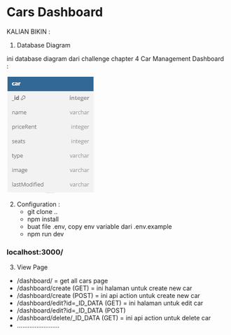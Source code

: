 # Cars Dashboard

KALIAN BIKIN :

1. Database Diagram

ini database diagram dari challenge chapter 4 Car Management Dashboard :

![Alt text](dev-data/image/car-dbdiagram.png)

2. Configuration :
   - git clone ..
   - npm install
   - buat file .env, copy env variable dari .env.example
   - npm run dev

### localhost:3000/

3. View Page

- /dashboard/ = get all cars page
- /dashboard/create (GET) = ini halaman untuk create new car
- /dashboard/create (POST) = ini api action untuk create new car
- /dashboard/edit?id=\_ID_DATA (GET) = ini halaman untuk edit car
- /dashboard/edit?id=\_ID_DATA (POST)
- /dashboard/delete/\_ID_DATA (GET) = ini api action untuk delete car
- ........................
